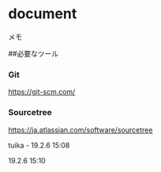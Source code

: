 # document
メモ

##必要なツール
</s></s></s></s></s></s></s></s>
### Git
https://git-scm.com/

### Sourcetree
https://ja.atlassian.com/software/sourcetree

tuika - 19.2.6 15:08

19.2.6 15:10